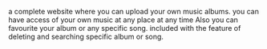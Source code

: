 a complete website where you can upload your own music albums.
you can have access of your own  music at any place at any time
Also you can favourite your album or any specific song.
included with the feature of deleting and searching specific album or song.
